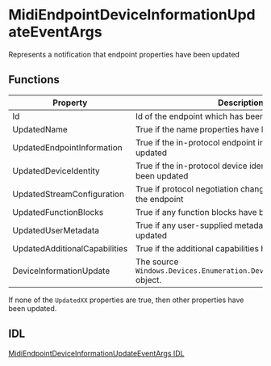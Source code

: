 # MidiEndpointDeviceInformationUpdateEventArgs

Represents a notification that endpoint properties have been updated

## Functions

| Property | Description |
| --------------- | ----------- |
| Id | Id of the endpoint which has been updated  |
| UpdatedName | True if the name properties have been updated  |
| UpdatedEndpointInformation | True if the in-protocol endpoint information has been updated |
| UpdatedDeviceIdentity | True if the in-protocol device identity information has been updated |
| UpdatedStreamConfiguration | True if protocol negotiation changed configuration of the endpoint |
| UpdatedFunctionBlocks | True if any function blocks have been updated |
| UpdatedUserMetadata | True if any user-supplied metadata fields have been updated |
| UpdatedAdditionalCapabilities | True if the additional capabilities have been updated |
| DeviceInformationUpdate | The source `Windows.Devices.Enumeration.DeviceInformationUpdate` object. |

If none of the `UpdatedXX` properties are true, then other properties have been updated.

## IDL

[MidiEndpointDeviceInformationUpdateEventArgs IDL](https://github.com/microsoft/MIDI/blob/main/src/api/Client/Midi2Client/MidiEndpointDeviceInformationUpdateEventArgs.idl)

